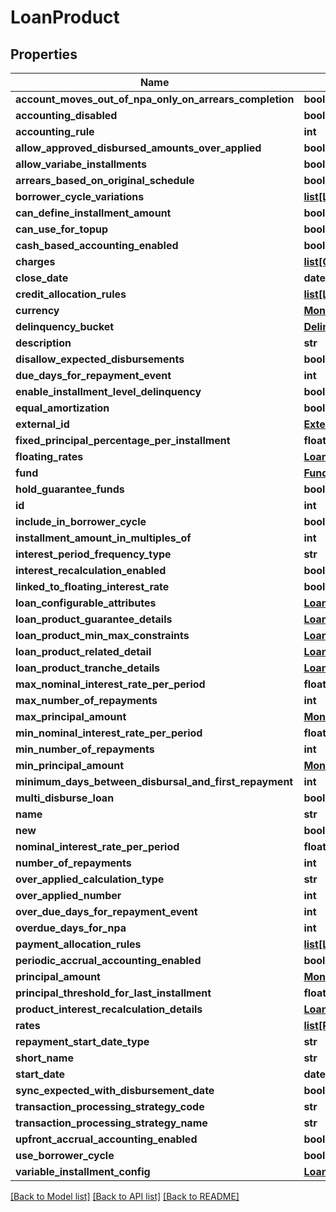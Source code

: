 # LoanProduct

## Properties
Name | Type | Description | Notes
------------ | ------------- | ------------- | -------------
**account_moves_out_of_npa_only_on_arrears_completion** | **bool** |  | [optional] 
**accounting_disabled** | **bool** |  | [optional] 
**accounting_rule** | **int** |  | [optional] 
**allow_approved_disbursed_amounts_over_applied** | **bool** |  | [optional] 
**allow_variabe_installments** | **bool** |  | [optional] 
**arrears_based_on_original_schedule** | **bool** |  | [optional] 
**borrower_cycle_variations** | [**list[LoanProductBorrowerCycleVariations]**](LoanProductBorrowerCycleVariations.md) |  | [optional] 
**can_define_installment_amount** | **bool** |  | [optional] 
**can_use_for_topup** | **bool** |  | [optional] 
**cash_based_accounting_enabled** | **bool** |  | [optional] 
**charges** | [**list[Charge]**](Charge.md) |  | [optional] 
**close_date** | **date** |  | [optional] 
**credit_allocation_rules** | [**list[LoanProductCreditAllocationRule]**](LoanProductCreditAllocationRule.md) |  | [optional] 
**currency** | [**MonetaryCurrency**](MonetaryCurrency.md) |  | [optional] 
**delinquency_bucket** | [**DelinquencyBucket**](DelinquencyBucket.md) |  | [optional] 
**description** | **str** |  | [optional] 
**disallow_expected_disbursements** | **bool** |  | [optional] 
**due_days_for_repayment_event** | **int** |  | [optional] 
**enable_installment_level_delinquency** | **bool** |  | [optional] 
**equal_amortization** | **bool** |  | [optional] 
**external_id** | [**ExternalId**](ExternalId.md) |  | [optional] 
**fixed_principal_percentage_per_installment** | **float** |  | [optional] 
**floating_rates** | [**LoanProductFloatingRates**](LoanProductFloatingRates.md) |  | [optional] 
**fund** | [**Fund**](Fund.md) |  | [optional] 
**hold_guarantee_funds** | **bool** |  | [optional] 
**id** | **int** |  | [optional] 
**include_in_borrower_cycle** | **bool** |  | [optional] 
**installment_amount_in_multiples_of** | **int** |  | [optional] 
**interest_period_frequency_type** | **str** |  | [optional] 
**interest_recalculation_enabled** | **bool** |  | [optional] 
**linked_to_floating_interest_rate** | **bool** |  | [optional] 
**loan_configurable_attributes** | [**LoanProductConfigurableAttributes**](LoanProductConfigurableAttributes.md) |  | [optional] 
**loan_product_guarantee_details** | [**LoanProductGuaranteeDetails**](LoanProductGuaranteeDetails.md) |  | [optional] 
**loan_product_min_max_constraints** | [**LoanProductMinMaxConstraints**](LoanProductMinMaxConstraints.md) |  | [optional] 
**loan_product_related_detail** | [**LoanProductRelatedDetail**](LoanProductRelatedDetail.md) |  | [optional] 
**loan_product_tranche_details** | [**LoanProductTrancheDetails**](LoanProductTrancheDetails.md) |  | [optional] 
**max_nominal_interest_rate_per_period** | **float** |  | [optional] 
**max_number_of_repayments** | **int** |  | [optional] 
**max_principal_amount** | [**Money**](Money.md) |  | [optional] 
**min_nominal_interest_rate_per_period** | **float** |  | [optional] 
**min_number_of_repayments** | **int** |  | [optional] 
**min_principal_amount** | [**Money**](Money.md) |  | [optional] 
**minimum_days_between_disbursal_and_first_repayment** | **int** |  | [optional] 
**multi_disburse_loan** | **bool** |  | [optional] 
**name** | **str** |  | [optional] 
**new** | **bool** |  | [optional] 
**nominal_interest_rate_per_period** | **float** |  | [optional] 
**number_of_repayments** | **int** |  | [optional] 
**over_applied_calculation_type** | **str** |  | [optional] 
**over_applied_number** | **int** |  | [optional] 
**over_due_days_for_repayment_event** | **int** |  | [optional] 
**overdue_days_for_npa** | **int** |  | [optional] 
**payment_allocation_rules** | [**list[LoanProductPaymentAllocationRule]**](LoanProductPaymentAllocationRule.md) |  | [optional] 
**periodic_accrual_accounting_enabled** | **bool** |  | [optional] 
**principal_amount** | [**Money**](Money.md) |  | [optional] 
**principal_threshold_for_last_installment** | **float** |  | [optional] 
**product_interest_recalculation_details** | [**LoanProductInterestRecalculationDetails**](LoanProductInterestRecalculationDetails.md) |  | [optional] 
**rates** | [**list[Rate]**](Rate.md) |  | [optional] 
**repayment_start_date_type** | **str** |  | [optional] 
**short_name** | **str** |  | [optional] 
**start_date** | **date** |  | [optional] 
**sync_expected_with_disbursement_date** | **bool** |  | [optional] 
**transaction_processing_strategy_code** | **str** |  | [optional] 
**transaction_processing_strategy_name** | **str** |  | [optional] 
**upfront_accrual_accounting_enabled** | **bool** |  | [optional] 
**use_borrower_cycle** | **bool** |  | [optional] 
**variable_installment_config** | [**LoanProductVariableInstallmentConfig**](LoanProductVariableInstallmentConfig.md) |  | [optional] 

[[Back to Model list]](../README.md#documentation-for-models) [[Back to API list]](../README.md#documentation-for-api-endpoints) [[Back to README]](../README.md)

